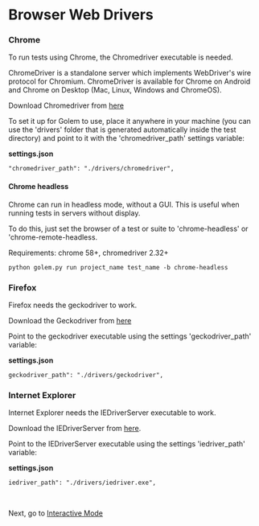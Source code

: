 Browser Web Drivers
==================================================


### Chrome

To run tests using Chrome, the Chromedriver executable is needed.

ChromeDriver is a standalone server which implements WebDriver's wire protocol for Chromium. ChromeDriver is available for Chrome on Android and Chrome on Desktop (Mac, Linux, Windows and ChromeOS).  

Download Chromedriver from [here](https://sites.google.com/a/chromium.org/chromedriver/)

To set it up for Golem to use, place it anywhere in your machine (you can use the 'drivers' folder that is generated automatically inside the test directory) and point to it with the 'chromedriver_path' settings variable:

**settings.json**
```
"chromedriver_path": "./drivers/chromedriver",
```

#### Chrome headless

Chrome can run in headless mode, without a GUI. This is useful when running tests in servers without display.

To do this, just set the browser of a test or suite to 'chrome-headless' or 'chrome-remote-headless.

Requirements: chrome 58+, chromedriver 2.32+

```
python golem.py run project_name test_name -b chrome-headless
```


### Firefox

Firefox needs the geckodriver to work.

Download the Geckodriver from [here](https://github.com/mozilla/geckodriver/releases)

Point to the geckodriver executable using the settings 'geckodriver_path' variable:

**settings.json**
```
geckodriver_path": "./drivers/geckodriver",
```


### Internet Explorer

Internet Explorer needs the IEDriverServer executable to work.

Download the IEDriverServer from [here](http://selenium-release.storage.googleapis.com/index.html).

Point to the IEDriverServer executable using the settings 'iedriver_path' variable:

**settings.json**
```
iedriver_path": "./drivers/iedriver.exe",
```

<br>

Next, go to [Interactive Mode](interactive-mode.html)
